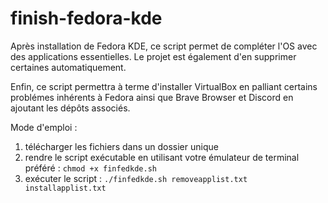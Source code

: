 # finish-fedora-kde

Après installation de Fedora KDE, ce script permet de compléter l'OS avec des applications essentielles.
Le projet est également d'en supprimer certaines automatiquement.

Enfin, ce script permettra à terme d'installer VirtualBox en palliant certains problémes inhérents à Fedora ainsi que Brave Browser et Discord en ajoutant les dépôts associés.

Mode d'emploi :
1. télécharger les fichiers dans un dossier unique
2. rendre le script exécutable en utilisant votre émulateur de terminal préféré : ```chmod +x finfedkde.sh```
3. exécuter le script : ```./finfedkde.sh removeapplist.txt installapplist.txt```
